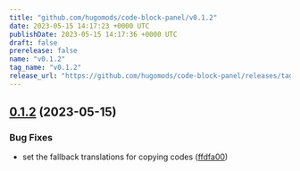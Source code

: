 ```yaml
---
title: "github.com/hugomods/code-block-panel/v0.1.2"
date: 2023-05-15 14:17:23 +0000 UTC
publishDate: 2023-05-15 14:17:36 +0000 UTC
draft: false
prerelease: false
name: "v0.1.2"
tag_name: "v0.1.2"
release_url: "https://github.com/hugomods/code-block-panel/releases/tag/v0.1.2"
---
```


## [0.1.2](https://github.com/hugomods/code-block-panel/compare/v0.1.1...v0.1.2) (2023-05-15)


### Bug Fixes

* set the fallback translations for copying codes ([ffdfa00](https://github.com/hugomods/code-block-panel/commit/ffdfa00b231b49fcf7084c2d0d81c18e0dadb965))
